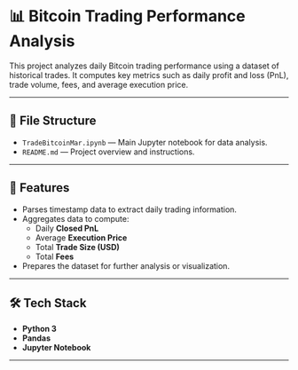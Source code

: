 # 📊 Bitcoin Trading Performance Analysis

This project analyzes daily Bitcoin trading performance using a dataset of historical trades. It computes key metrics such as daily profit and loss (PnL), trade volume, fees, and average execution price.

---

## 📁 File Structure

- `TradeBitcoinMar.ipynb` — Main Jupyter notebook for data analysis.
- `README.md` — Project overview and instructions.

---

## 🚀 Features

- Parses timestamp data to extract daily trading information.
- Aggregates data to compute:
  - Daily **Closed PnL**
  - Average **Execution Price**
  - Total **Trade Size (USD)**
  - Total **Fees**
- Prepares the dataset for further analysis or visualization.

---

## 🛠️ Tech Stack

- **Python 3**
- **Pandas**
- **Jupyter Notebook**

---
